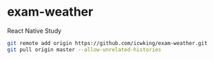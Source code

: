 # exam-weather
React Native Study

```sh
git remote add origin https://github.com/icwking/exam-weather.git
git pull origin master --allow-unrelated-histories
```